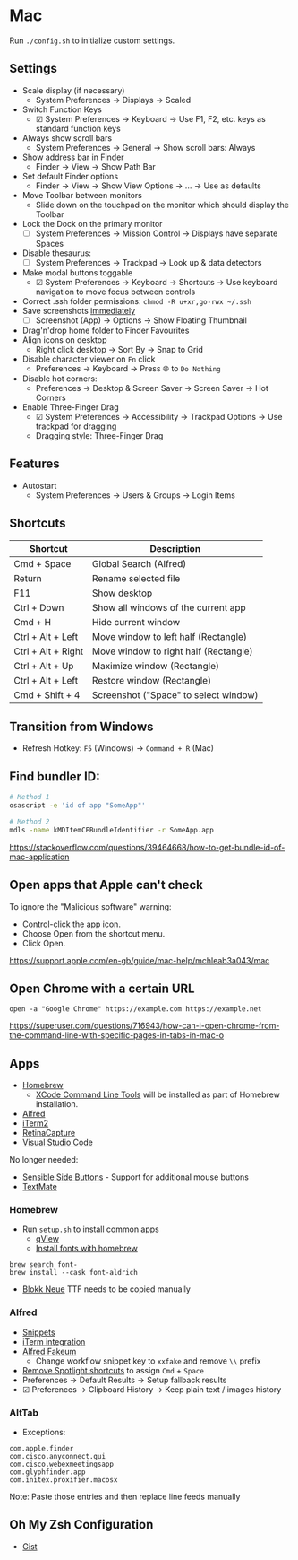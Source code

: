 # Mac

Run `./config.sh` to initialize custom settings.

## Settings

- Scale display (if necessary)
  - System Preferences → Displays → Scaled
- Switch Function Keys
  - ☑ System Preferences → Keyboard → Use F1, F2, etc. keys as standard function keys
- Always show scroll bars
  - System Preferences → General → Show scroll bars: Always
- Show address bar in Finder
  - Finder → View → Show Path Bar
- Set default Finder options
  - Finder → View → Show View Options → ... → Use as defaults
- Move Toolbar between monitors
  - Slide down on the touchpad on the monitor which should display the Toolbar
- Lock the Dock on the primary monitor
  - ☐ System Preferences → Mission Control → Displays have separate Spaces
- Disable thesaurus:
  - ☐ System Preferences → Trackpad → Look up & data detectors
- Make modal buttons toggable
  - ☑ System Preferences → Keyboard → Shortcuts → Use keyboard navigation to move focus between controls
- Correct .ssh folder permissions: `chmod -R u+xr,go-rwx ~/.ssh`
- Save screenshots [immediately](https://osxdaily.com/2019/08/02/disable-screenshot-thumbnail-preview-mac/)
  - ☐ Screenshot (App) → Options → Show Floating Thumbnail
- Drag'n'drop home folder to Finder Favourites
- Align icons on desktop
  - Right click desktop → Sort By → Snap to Grid
- Disable character viewer on `Fn` click
  - Preferences → Keyboard → Press 🌐 to `Do Nothing`
- Disable hot corners:
  - Preferences → Desktop & Screen Saver → Screen Saver → Hot Corners
- Enable Three-Finger Drag
  - ☑ System Preferences → Accessibility → Trackpad Options → Use trackpad for dragging
  - Dragging style: Three-Finger Drag

## Features

- Autostart
  - System Preferences → Users & Groups → Login Items

## Shortcuts

| Shortcut           | Description                           |
| ------------------ | ------------------------------------- |
| Cmd + Space        | Global Search (Alfred)                |
| Return             | Rename selected file                  |
| F11                | Show desktop                          |
| Ctrl + Down        | Show all windows of the current app   |
| Cmd + H            | Hide current window                   |
| Ctrl + Alt + Left  | Move window to left half (Rectangle)  |
| Ctrl + Alt + Right | Move window to right half (Rectangle) |
| Ctrl + Alt + Up    | Maximize window (Rectangle)           |
| Ctrl + Alt + Left  | Restore window (Rectangle)            |
| Cmd + Shift + 4    | Screenshot ("Space" to select window) |

## Transition from Windows

- Refresh Hotkey: `F5` (Windows) → `Command + R` (Mac)

## Find bundler ID:

```bash
# Method 1
osascript -e 'id of app "SomeApp"'

# Method 2
mdls -name kMDItemCFBundleIdentifier -r SomeApp.app
```

https://stackoverflow.com/questions/39464668/how-to-get-bundle-id-of-mac-application

## Open apps that Apple can't check

To ignore the "Malicious software" warning:

- Control-click the app icon.
- Choose Open from the shortcut menu.
- Click Open.

https://support.apple.com/en-gb/guide/mac-help/mchleab3a043/mac

## Open Chrome with a certain URL

```
open -a "Google Chrome" https://example.com https://example.net
```

https://superuser.com/questions/716943/how-can-i-open-chrome-from-the-command-line-with-specific-pages-in-tabs-in-mac-o


## Apps

- [Homebrew](https://brew.sh/)
  - [XCode Command Line Tools](https://mac.install.guide/commandlinetools/index.html) will be installed as part of Homebrew installation.
- [Alfred](https://www.alfredapp.com/)
- [iTerm2](https://www.iterm2.com/downloads.html)
- [RetinaCapture](https://www.retinacapture.com/)
- [Visual Studio Code](https://code.visualstudio.com/Download)

No longer needed:

- [Sensible Side Buttons](https://sensible-side-buttons.archagon.net/) - Support for additional mouse buttons
- [TextMate](https://macromates.com/)

### Homebrew

- Run `setup.sh` to install common apps
  - [qView](https://interversehq.com/qview/)
  - [Install fonts with homebrew](https://changelog.com/posts/you-can-install-fonts-with-homebrew)

```
brew search font-
brew install --cask font-aldrich
```

- [Blokk Neue](https://github.com/los-gordos/BLOKK) TTF needs to be copied manually

### Alfred

- [Snippets](../cheat-sheets/snippets.md)
- [iTerm integration](https://github.com/vitorgalvao/custom-alfred-iterm-scripts)
- [Alfred Fakeum](https://github.com/deanishe/alfred-fakeum)
  - Change workflow snippet key to `xxfake` and remove `\\` prefix
- [Remove Spotlight shortcuts](https://www.alfredapp.com/help/troubleshooting/cmd-space/) to assign `Cmd` + `Space`
- Preferences → Default Results → Setup fallback results
- ☑ Preferences → Clipboard History → Keep plain text / images history

### AltTab

- Exceptions:

```
com.apple.finder
com.cisco.anyconnect.gui
com.cisco.webexmeetingsapp
com.glyphfinder.app
com.initex.proxifier.macosx
```

Note: Paste those entries and then replace line feeds manually

## Oh My Zsh Configuration

- [Gist](https://gist.github.com/kevin-smets/8568070)
